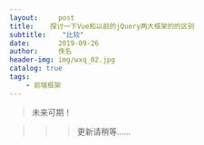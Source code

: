 ```yaml
---
layout:     post
title:    探讨一下Vue和以前的jQuery两大框架的的区别
subtitle:    "比较"
date:       2019-09-26
author:     佚名
header-img: img/wxq_02.jpg
catalog: true
tags:
    - 前端框架
---
```


> 未来可期！


>>>更新请稍等......
